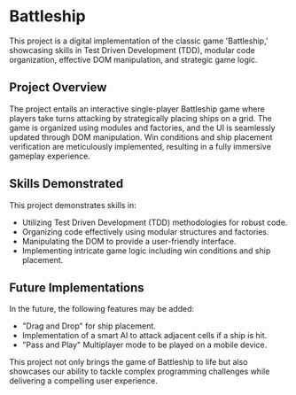 # Battleship

This project is a digital implementation of the classic game 'Battleship,' showcasing skills in Test Driven Development (TDD), modular code organization, effective DOM manipulation, and strategic game logic.

## Project Overview
The project entails an interactive single-player Battleship game where players take turns attacking by strategically placing ships on a grid. The game is organized using modules and factories, and the UI is seamlessly updated through DOM manipulation. Win conditions and ship placement verification are meticulously implemented, resulting in a fully immersive gameplay experience.

## Skills Demonstrated
This project demonstrates skills in:

- Utilizing Test Driven Development (TDD) methodologies for robust code.
- Organizing code effectively using modular structures and factories.
- Manipulating the DOM to provide a user-friendly interface.
- Implementing intricate game logic including win conditions and ship placement.

## Future Implementations
In the future, the following features may be added:

- "Drag and Drop" for ship placement.
- Implementation of a smart AI to attack adjacent cells if a ship is hit.
- "Pass and Play" Multiplayer mode to be played on a mobile device.

This project not only brings the game of Battleship to life but also showcases our ability to tackle complex programming challenges while delivering a compelling user experience.
